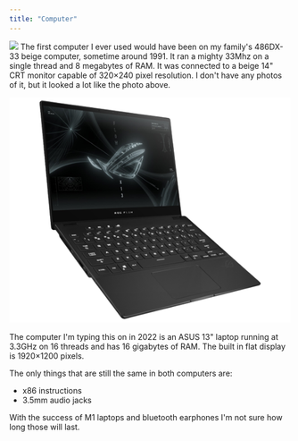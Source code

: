 ```yaml
---
title: "Computer"
---
```

![](https://c.neevacdn.net/image/fetch/s--nvk7biAj--/https%3A//c2.staticflickr.com/8/7173/6780793965_e80c8ee1ae_b.jpg?savepath=6780793965_e80c8ee1ae_b.jpg)
The first computer I ever used would have been on my family's 486DX-33 beige computer, sometime around 1991. It ran a mighty 33Mhz on a single thread and 8 megabytes of RAM. It was connected to a beige 14" CRT monitor capable of 320×240 pixel resolution. I don't have any photos of it, but it looked a lot like the photo above.

![](notes/images/rog_flow_resize-removebg-preview.png)

The computer I'm typing this on in 2022 is an ASUS 13" laptop running at 3.3GHz on 16 threads and has 16 gigabytes of RAM. The built in flat display is 1920×1200 pixels.

The only things that are still the same in both computers are:

- x86 instructions
- 3.5mm audio jacks

With the success of M1 laptops and bluetooth earphones I'm not sure how long those will last.